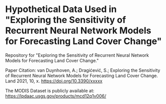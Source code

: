 # Hypothetical Data Used in "Exploring the Sensitivity of Recurrent Neural Network Models for Forecasting Land Cover Change"
Repository for "Exploring the Sensitivity of Recurrent Neural Network Models for Forecasting Land Cover Change."

Paper Citation: van Duynhoven, A.;  Dragićević, S.; Exploring the Sensitivity of Recurrent Neural Network Models for Forecasting Land Cover Change. Land 2021, 10, x. https://doi.org/10.3390/xxxxx

The MODIS Dataset is publicly available at: https://lpdaac.usgs.gov/products/mcd12q1v006/
